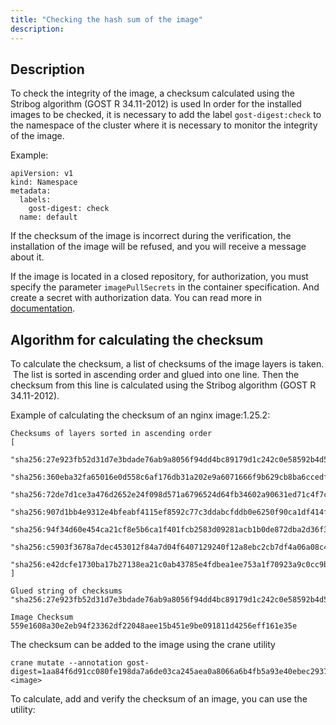 ```yaml
---
title: "Checking the hash sum of the image"
description:
---
```


## Description

To check the integrity of the image, a checksum calculated using the Stribog algorithm (GOST R 34.11-2012) is used
In order for the installed images to be checked, it is necessary to add the label ```gost-digest:check``` to the namespace of the cluster where it is necessary to monitor the integrity of the image.

Example:

```
apiVersion: v1
kind: Namespace
metadata:
  labels:
    gost-digest: check
  name: default
```

If the checksum of the image is incorrect during the verification, the installation of the image will be refused, and you will receive a message about it.

If the image is located in a closed repository, for authorization, you must specify the parameter ```imagePullSecrets``` in the container specification. And create a secret with authorization data. You can read more in [documentation](https://kubernetes.io/docs/tasks/configure-pod-container/pul-image-private-registry/).

## Algorithm for calculating the checksum

To calculate the checksum, a list of checksums of the image layers is taken.  The list is sorted in ascending order and glued into one line. Then the checksum from this line is calculated using the Stribog algorithm (GOST R 34.11-2012).

Example of calculating the checksum of an nginx image:1.25.2:

```
Checksums of layers sorted in ascending order
[
    "sha256:27e923fb52d31d7e3bdade76ab9a8056f94dd4bc89179d1c242c0e58592b4d5c",
    "sha256:360eba32fa65016e0d558c6af176db31a202e9a6071666f9b629cb8ba6ccedf0",
    "sha256:72de7d1ce3a476d2652e24f098d571a6796524d64fb34602a90631ed71c4f7ce",
    "sha256:907d1bb4e9312e4bfeabf4115ef8592c77c3ddabcfddb0e6250f90ca1df414fe",
    "sha256:94f34d60e454ca21cf8e5b6ca1f401fcb2583d09281acb1b0de872dba2d36f34",
    "sha256:c5903f3678a7dec453012f84a7d04f6407129240f12a8ebc2cb7df4a06a08c4f",
    "sha256:e42dcfe1730ba17b27138ea21c0ab43785e4fdbea1ee753a1f70923a9c0cc9b8"
]

Glued string of checksums
"sha256:27e923fb52d31d7e3bdade76ab9a8056f94dd4bc89179d1c242c0e58592b4d5csha256:360eba32fa65016e0d558c6af176db31a202e9a6071666f9b629cb8ba6ccedf0sha256:72de7d1ce3a476d2652e24f098d571a6796524d64fb34602a90631ed71c4f7cesha256:907d1bb4e9312e4bfeabf4115ef8592c77c3ddabcfddb0e6250f90ca1df414fesha256:94f34d60e454ca21cf8e5b6ca1f401fcb2583d09281acb1b0de872dba2d36f34sha256:c5903f3678a7dec453012f84a7d04f6407129240f12a8ebc2cb7df4a06a08c4fsha256:e42dcfe1730ba17b27138ea21c0ab43785e4fdbea1ee753a1f70923a9c0cc9b8"

Image Checksum
559e1608a30e2eb94f23362df22048aee15b451e9be091811d4256eff161e35e
```

The checksum can be added to the image using the crane utility

```
crane mutate --annotation gost-digest=1aa84f6d91cc080fe198da7a6de03ca245aea0a8066a6b4fb5a93e40ebec2937 <image>
```

To calculate, add and verify the checksum of an image, you can use the utility:
